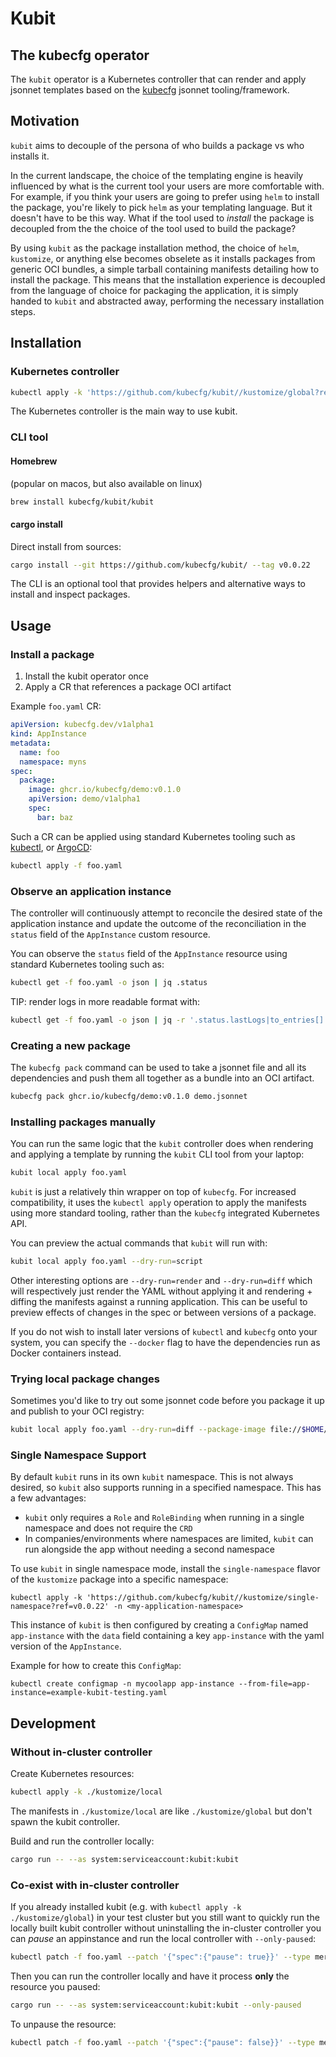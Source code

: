 # Kubit

## The kubecfg operator

The `kubit` operator is a Kubernetes controller that can render and apply jsonnet templates based on the [kubecfg](https://github.com/kubecfg/kubecfg) jsonnet tooling/framework.

## Motivation

`kubit` aims to decouple of the persona of who builds a package vs who installs it.

In the current landscape, the choice of the templating engine is heavily influenced by what is the current tool your users are more comfortable with.
For example, if you think your users are going to prefer using `helm` to install the package, you're likely to pick `helm` as your templating language.
But it doesn't have to be this way. What if the tool used to _install_ the package is decoupled from the the choice of the tool used to build the package?

By using `kubit` as the package installation method, the choice of `helm`, `kustomize`, or anything else becomes obselete as it installs packages from generic OCI bundles, a simple tarball containing manifests detailing how to install the package.
This means that the installation experience is decoupled from the language of choice for packaging the application, it is simply handed to `kubit` and abstracted away, performing the necessary installation steps.

## Installation

### Kubernetes controller

```bash
kubectl apply -k 'https://github.com/kubecfg/kubit//kustomize/global?ref=v0.0.22'
```

The Kubernetes controller is the main way to use kubit.

### CLI tool

#### Homebrew

(popular on macos, but also available on linux)

```bash
brew install kubecfg/kubit/kubit
```

#### cargo install

Direct install from sources:

```bash
cargo install --git https://github.com/kubecfg/kubit/ --tag v0.0.22
```

The CLI is an optional tool that provides helpers and alternative ways to install and inspect packages.

## Usage

### Install a package

1. Install the kubit operator once
2. Apply a CR that references a package OCI artifact

Example `foo.yaml` CR:

```yaml
apiVersion: kubecfg.dev/v1alpha1
kind: AppInstance
metadata:
  name: foo
  namespace: myns
spec:
  package:
    image: ghcr.io/kubecfg/demo:v0.1.0
    apiVersion: demo/v1alpha1
    spec:
      bar: baz
```

Such a CR can be applied using standard Kubernetes tooling such as [kubectl](https://kubernetes.io/docs/tasks/tools/#kubectl),
or [ArgoCD](https://argoproj.github.io/cd/):

```bash
kubectl apply -f foo.yaml
```

### Observe an application instance

The controller will continuously attempt to reconcile the desired state of the application instance
and update the outcome of the reconciliation in the `status` field of the `AppInstance` custom resource.

You can observe the `status` field of the `AppInstance` resource using standard Kubernetes tooling such as:

```bash
kubectl get -f foo.yaml -o json | jq .status
```

TIP: render logs in more readable format with:

```bash
kubectl get -f foo.yaml -o json | jq -r '.status.lastLogs|to_entries[] | "\(.key): \(.value)"'
```

### Creating a new package

The `kubecfg pack` command can be used to take a jsonnet file and all its dependencies and push them
all together as a bundle into an OCI artifact.

```bash
kubecfg pack ghcr.io/kubecfg/demo:v0.1.0 demo.jsonnet
```

### Installing packages manually

You can run the same logic that the `kubit` controller does when rendering and applying a template by running
the `kubit` CLI tool from your laptop:

```bash
kubit local apply foo.yaml
```

`kubit` is just a relatively thin wrapper on top of `kubecfg`.
For increased compatibility, it uses the `kubectl apply` operation to apply the manifests using more standard
tooling, rather than the `kubecfg` integrated Kubernetes API.

You can preview the actual commands that `kubit` will run with:

```bash
kubit local apply foo.yaml --dry-run=script
```

Other interesting options are `--dry-run=render` and `--dry-run=diff` which will respectively just render the YAML without applying it
and rendering + diffing the manifests against a running application. This can be useful to preview effects of changes in the spec or
between versions of a package.

If you do not wish to install later versions of `kubectl` and `kubecfg` onto your system, you can specify the `--docker` flag to have the
dependencies run as Docker containers instead.

### Trying local package changes

Sometimes you'd like to try out some jsonnet code before you package it up and publish to your OCI registry:

```bash
kubit local apply foo.yaml --dry-run=diff --package-image file://$HOME/my-project/my-main.jsonnet
```

### Single Namespace Support

By default `kubit` runs in its own `kubit` namespace. This is not always desired, so `kubit` also supports running in a specified namespace.
This has a few advantages:

- `kubit` only requires a `Role` and `RoleBinding` when running in a single namespace and does not require the `CRD`
- In companies/environments where namespaces are limited, `kubit` can run alongside the app without needing a second namespace

To use `kubit` in single namespace mode, install the `single-namespace` flavor of the `kustomize` package into a specific namespace:

```
kubectl apply -k 'https://github.com/kubecfg/kubit//kustomize/single-namespace?ref=v0.0.22' -n <my-application-namespace>
```

This instance of `kubit` is then configured by creating a `ConfigMap` named `app-instance` with the `data` field containing a key `app-instance` with the yaml
version of the `AppInstance`.

Example for how to create this `ConfigMap`:

```
kubectl create configmap -n mycoolapp app-instance --from-file=app-instance=example-kubit-testing.yaml
```

## Development

### Without in-cluster controller

Create Kubernetes resources:

```bash
kubectl apply -k ./kustomize/local
```

The manifests in `./kustomize/local` are like `./kustomize/global` but don't spawn the kubit controller.

Build and run the controller locally:

```bash
cargo run -- --as system:serviceaccount:kubit:kubit
```

### Co-exist with in-cluster controller

If you already installed kubit (e.g. with `kubectl apply -k ./kustomize/global`) in your test cluster but you still want to quickly run the locally built kubit controller without uninstalling the in-cluster controller you can _pause_ an appinstance and run the local controller with `--only-paused`:

```bash
kubectl patch -f foo.yaml --patch '{"spec":{"pause": true}}' --type merge
```

Then you can run the controller locally and have it process **only** the resource you paused:

```bash
cargo run -- --as system:serviceaccount:kubit:kubit --only-paused
```

To unpause the resource:

```bash
kubectl patch -f foo.yaml --patch '{"spec":{"pause": false}}' --type merge
```
